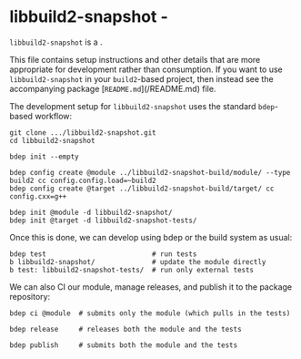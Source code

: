 # libbuild2-snapshot - <SUMMARY>

`libbuild2-snapshot` is a <SUMMARY-OF-FUNCTIONALITY>.

This file contains setup instructions and other details that are more
appropriate for development rather than consumption. If you want to use
`libbuild2-snapshot` in your `build2`-based project, then instead see the
accompanying package [`README.md`](<PACKAGE>/README.md) file.

The development setup for `libbuild2-snapshot` uses the standard `bdep`-based
workflow:

```
git clone .../libbuild2-snapshot.git
cd libbuild2-snapshot

bdep init --empty

bdep config create @module ../libbuild2-snapshot-build/module/ --type build2 cc config.config.load=~build2
bdep config create @target ../libbuild2-snapshot-build/target/ cc config.cxx=g++

bdep init @module -d libbuild2-snapshot/
bdep init @target -d libbuild2-snapshot-tests/
```

Once this is done, we can develop using bdep or the build system as usual:

```
bdep test                          # run tests
b libbuild2-snapshot/              # update the module directly
b test: libbuild2-snapshot-tests/  # run only external tests
```

We can also CI our module, manage releases, and publish it to the package
repository:

```
bdep ci @module  # submits only the module (which pulls in the tests)

bdep release     # releases both the module and the tests

bdep publish     # submits both the module and the tests
```
